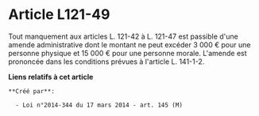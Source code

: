 # Article L121-49

Tout manquement aux articles L. 121-42 à L. 121-47 est passible d'une amende administrative dont le montant ne peut excéder 3
000 € pour une personne physique et 15 000 € pour une personne morale. L'amende est prononcée dans les conditions prévues à
l'article L. 141-1-2.

**Liens relatifs à cet article**

	**Créé par**:

	  - Loi n°2014-344 du 17 mars 2014 - art. 145 (M)
